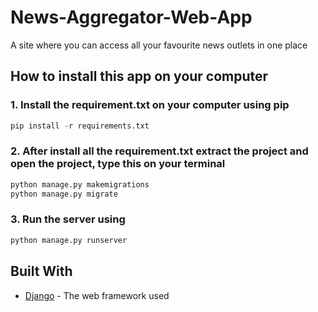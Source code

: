 # News-Aggregator-Web-App 
A site where you can access all your favourite news outlets in one place

## How to install this app on your computer
### 1. Install the requirement.txt on your computer using pip

```python
pip install -r requirements.txt
```

### 2.  After install all the requirement.txt extract the project and open the project, type this on your terminal 
```python
python manage.py makemigrations
python manage.py migrate
```

### 3. Run the server using 
```python
python manage.py runserver
```

## Built With
* [Django](https://www.djangoproject.com/) - The web framework used
